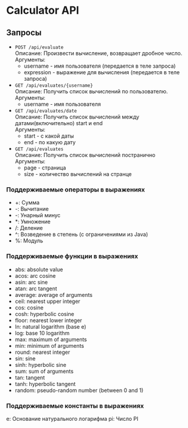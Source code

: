 # Calculator API

## Запросы

* `POST /api/evaluate`
  <br> Описание: Произвести вычисление, возвращает дробное число.
  <br> Аргументы:
    * username - имя пользователя (передается в теле запроса)
    * expression - выражение для вычисления (передается в теле запроса)
* `GET /api/evaluates/{username}`
  <br> Описание: Получить список вычислений по пользователю.
  <br> Аргументы:
    * username - имя пользователя
* `GET /api/evaluates/date`
  <br> Описание: Получить список вычислений между датами(включительно) start и end
  <br> Аргументы:
    * start - с какой даты
    * end - по какую дату
* `GET /api/evaluates`
  <br> Описание: Получить список вычислений постранично
  <br> Аргументы:
    * page - страница
    * size - количество вычислений на странце

### Поддерживаемые операторы в выражениях
* +: Сумма
* -: Вычитание 
* -: Унарный минус
* *: Умножение
* /: Деление
* ^: Возведение в степень (с ограничениями из Java)
* %: Модуль

### Поддерживаемые функции в выражениях
* abs: absolute value
* acos: arc cosine
* asin: arc sine
* atan: arc tangent
* average: average of arguments
* ceil: nearest upper integer
* cos: cosine
* cosh: hyperbolic cosine
* floor: nearest lower integer
* ln: natural logarithm (base e)
* log: base 10 logarithm
* max: maximum of arguments
* min: minimum of arguments
* round: nearest integer
* sin: sine
* sinh: hyperbolic sine
* sum: sum of arguments
* tan: tangent
* tanh: hyperbolic tangent
* random: pseudo-random number (between 0 and 1)

### Поддерживаемые константы в выражениях
e: Основание натурального логарифма
pi: Число PI